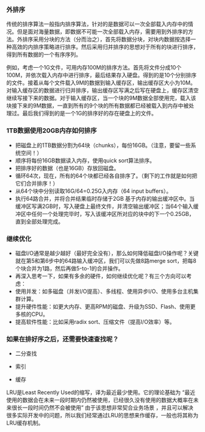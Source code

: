 ### 外排序

传统的排序算法一般指内排序算法，针对的是数据可以一次全部载入内存中的情况。但是面对海量数据，即数据不可能一次全部载入内存，需要用到外排序的方法。外排序采用分块的方法（分而治之），首先将数据分块，对块内数据按选择一种高效的内排序策略进行排序。然后采用归并排序的思想对于所有的块进行排序，得到所有数据的一个有序序列。

例如，考虑一个1G文件，可用内存100M的排序方法。首先将文件分成10个100M，并依次载入内存中进行排序，最后结果存入硬盘。得到的是10个分别排序的文件。接着从每个文件载入9M的数据到输入缓存区，输出缓存区大小为10M。对输入缓存区的数据进行归并排序，输出缓存区写满之后写在硬盘上，缓存区清空继续写接下来的数据。对于输入缓存区，当一个块的9M数据全部使用完，载入该块接下来的9M数据，一直到所有的9个块的所有数据都已经被载入到内存中被处理过。最后我们得到的是一个1G的排序好的存在硬盘上的文件。

### 1TB数据使用20GB内存如何排序

- 把磁盘上的1TB数据分割为64块（chunks），每份16GB。（注意，要留一些系统空间！） 
　　
- 顺序将每份16GB数据读入内存，使用quick sort算法排序。 
　　
- 把排序好的数据（也是16GB）存放回磁盘。 
　　
- 循环64次，现在，所有的64个块都已经各自排序了。（剩下的工作就是如何把它们合并排序！） 
　　
- 从64个块中分别读取16G/64=0.25G入内存（64 input buffers）。 
　　
- 执行64路合并，并将合并结果临时存储于2GB 基于内存的输出缓冲区中。当缓冲区写满2GB时，写入硬盘上最终文件，并清空输出缓冲区；当64个输入缓冲区中任何一个处理完毕时，写入该缓冲区所对应的块中的下一个0.25GB，直到全部处理完成。

### 继续优化 

- 磁盘I/O通常是越少越好（最好完全没有），那么如何降低磁盘I/O操作呢？关键就在第5和第6步中的64路输入缓冲区，我们可以先做8路merge sort，把每8个块合并为1路，然后再做5-to-1的合并操作。 
- 再深入思考一下，如果有多余的硬件，如何继续优化呢？有三个方向可以考虑： 
- 使用并发：如多磁盘（并发I/O提高）、多线程、使用异步I/O、使用多台主机集群计算。 
- 提升硬件性能：如更大内存、更高RPM的磁盘、升级为SSD、Flash、使用更多核的CPU。 
- 提高软件性能：比如采用radix sort、压缩文件（提高I/O效率）等。

### 如果在排好序之后，还需要快速查找呢？

- 二分查找

- 索引

- 缓存 
 
LRU是Least Recently Used的缩写，译为最近最少使用。它的理论基础为 “最近使用的数据会在未来一段时期内仍然被使用，已经很久没有使用的数据大概率在未来很长一段时间仍然不会被使用” 由于该思想非常契合业务场景 ，并且可以解决很多实际开发中的问题，所以我们经常通过LRU的思想来作缓存，一般也将其称为LRU缓存机制。
